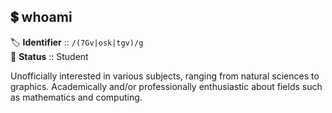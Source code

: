 ## 💲 whoami
🏷️ **Identifier** :: `/(7Gv|osk|tgv)/g`  
📃 **Status** :: Student 

Unofficially interested in various subjects, ranging from natural sciences to graphics.
Academically and/or professionally enthusiastic about fields such as mathematics and computing.
